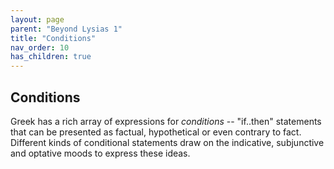 ```yaml
---
layout: page
parent: "Beyond Lysias 1"
title: "Conditions"
nav_order: 10
has_children: true
---
```


## Conditions

Greek has a rich array of expressions for  *conditions* -- "if..then" statements that can be presented as  factual, hypothetical or even contrary to fact. Different kinds of conditional statements draw on the indicative, subjunctive and optative moods to express these ideas.
